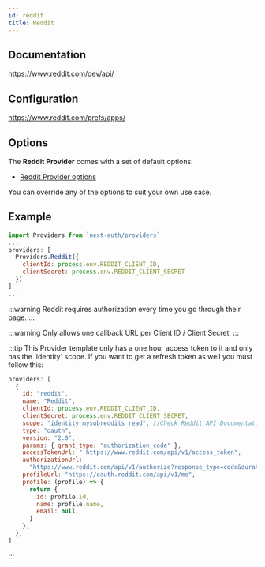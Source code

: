 ```yaml
---
id: reddit
title: Reddit
---
```


## Documentation

https://www.reddit.com/dev/api/

## Configuration

https://www.reddit.com/prefs/apps/

## Options

The **Reddit Provider** comes with a set of default options:

- [Reddit Provider options](https://github.com/nextauthjs/next-auth/blob/main/src/providers/reddit.js)

You can override any of the options to suit your own use case.

## Example

```js
import Providers from `next-auth/providers`
...
providers: [
  Providers.Reddit({
    clientId: process.env.REDDIT_CLIENT_ID,
    clientSecret: process.env.REDDIT_CLIENT_SECRET
  })
]
...
```

:::warning
Reddit requires authorization every time you go through their page.
:::

:::warning
Only allows one callback URL per Client ID / Client Secret.
:::

:::tip
This Provider template only has a one hour access token to it and only has the 'identity' scope. If you want to get a refresh token as well you must follow this:

```js
providers: [
  {
    id: "reddit",
    name: "Reddit",
    clientId: process.env.REDDIT_CLIENT_ID,
    clientSecret: process.env.REDDIT_CLIENT_SECRET,
    scope: "identity mysubreddits read", //Check Reddit API Documentation for more. The identity scope is required.
    type: "oauth",
    version: "2.0",
    params: { grant_type: "authorization_code" },
    accessTokenUrl: " https://www.reddit.com/api/v1/access_token",
    authorizationUrl:
      "https://www.reddit.com/api/v1/authorize?response_type=code&duration=permanent",
    profileUrl: "https://oauth.reddit.com/api/v1/me",
    profile: (profile) => {
      return {
        id: profile.id,
        name: profile.name,
        email: null,
      }
    },
  },
]
```

:::

